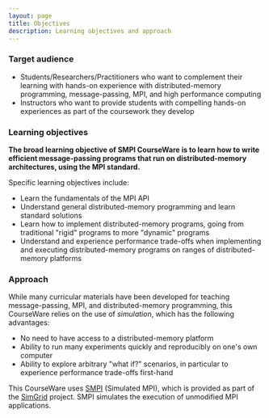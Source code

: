 ```yaml
---
layout: page
title: Objectives
description: Learning objectives and approach
---
```

### Target audience

* Students/Researchers/Practitioners who want to complement their learning with hands-on experience with distributed-memory programming, message-passing, MPI, and high performance computing
* Instructors who want to provide students with compelling hands-on experiences as part of the coursework they develop

### Learning objectives

**The broad learning objective of SMPI CourseWare is to learn how to write efficient message-passing
programs that run on distributed-memory architectures, using the MPI standard.**


Specific learning objectives include:

* Learn the fundamentals of the MPI API
* Understand general distributed-memory programming and learn standard solutions
* Learn how to implement distributed-memory programs, going from traditional "rigid" programs to more "dynamic" programs
* Understand and experience performance trade-offs when implementing and executing distributed-memory programs on ranges of distributed-memory platforms

### Approach

While many curricular materials have been developed for teaching message-passing, MPI, and distributed-memory programming,
this CourseWare relies on the use of _simulation_, which has the following advantages:

* No need to have access to a distributed-memory platform
* Ability to run many experiments quickly and reproducibly on one's own computer
* Ability to explore arbitrary "what if?" scenarios, in particular to experience performance trade-offs first-hand

This CourseWare uses [SMPI](http://simgrid.gforge.inria.fr/simgrid/latest/doc/group__SMPI__API.html) (Simulated MPI),
which is provided as part of the [SimGrid](http://simgrid.gforge.inria.fr) project. SMPI simulates the execution of unmodified MPI applications.
